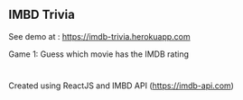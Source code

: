 ## IMBD Trivia

See demo at : https://imdb-trivia.herokuapp.com

Game 1: Guess which movie has the IMDB rating

#

Created using ReactJS and IMBD API (https://imdb-api.com)
